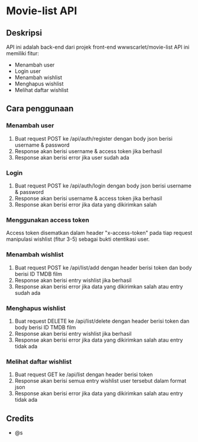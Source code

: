 # Movie-list API
## Deskripsi
API ini adalah back-end dari projek front-end wwwscarlet/movie-list
API ini memiliki fitur:
  - Menambah user
  - Login user
  - Menambah wishlist
  - Menghapus wishlist
  - Melihat daftar wishlist
## Cara penggunaan
### Menambah user
1. Buat request POST ke /api/auth/register dengan body json berisi username & password
2. Response akan berisi username & access token jika berhasil
3. Response akan berisi error jika user sudah ada
### Login
1. Buat request POST ke /api/auth/login dengan body json berisi username & password
2. Response akan berisi username & access token jika berhasil
3. Response akan berisi error jika data yang dikirimkan salah
### Menggunakan access token
Access token disematkan dalam header "x-access-token" pada tiap request manipulasi wishlist (fitur 3-5) sebagai bukti otentikasi user.
### Menambah wishlist
1. Buat request POST ke /api/list/add dengan header berisi token dan body berisi ID TMDB film
2. Response akan berisi entry wishlist jika berhasil
3. Response akan berisi error jika data yang dikirimkan salah atau entry sudah ada
### Menghapus wishlist
1. Buat request DELETE ke /api/list/delete dengan header berisi token dan body berisi ID TMDB film
2. Response akan berisi entry wishlist jika berhasil
3. Response akan berisi error jika data yang dikirimkan salah atau entry tidak ada
### Melihat daftar wishlist
1. Buat request GET ke /api/list dengan header berisi token
2. Response akan berisi semua entry wishlist user tersebut dalam format json
3. Response akan berisi error jika data yang dikirimkan salah atau entry tidak ada
## Credits
  - @s
